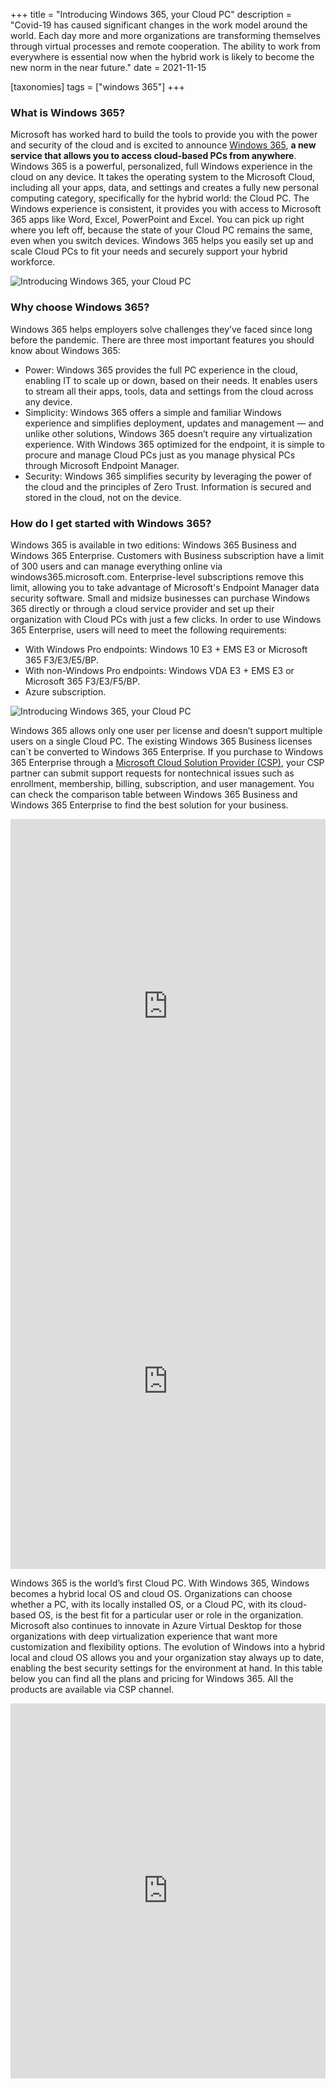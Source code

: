 +++
title = "Introducing Windows 365, your Cloud PC"
description = "Covid-19 has caused significant changes in the work model around the world. Each day more and more organizations are transforming themselves through virtual processes and remote cooperation. The ability to work from everywhere is essential now when the hybrid work is likely to become the new norm in the near future."
date = 2021-11-15

[taxonomies]
tags = ["windows 365"]
+++

### What is Windows 365?

Microsoft has worked hard to build the tools to provide you with the power and security of the cloud and is excited to announce [Windows 365](https://www.microsoft.com/en-us/windows-365), **a new service that allows you to access cloud-based PCs from anywhere**. Windows 365 is a powerful, personalized, full Windows experience in the cloud on any device. It takes the operating system to the Microsoft Cloud, including all your apps, data, and settings and creates a fully new personal computing category, specifically for the hybrid world: the Cloud PC. The Windows experience is consistent, it provides you with access to Microsoft 365 apps like Word, Excel, PowerPoint and Excel. You can pick up right where you left off, because the state of your Cloud PC remains the same, even when you switch devices. Windows 365 helps you easily set up and scale Cloud PCs to fit your needs and securely support your hybrid workforce.

![Introducing Windows 365, your Cloud PC](/img/win365-1.png)

### Why choose Windows 365?

Windows 365 helps employers solve challenges they’ve faced since long before the pandemic. There are three most important features you should know about Windows 365:
* Power: Windows 365 provides the full PC experience in the cloud, enabling IT to scale up or down, based on their needs. It enables users to stream all their apps, tools, data and settings from the cloud across any device.
* Simplicity: Windows 365 offers a simple and familiar Windows experience and simplifies deployment, updates and management — and unlike other solutions, Windows 365 doesn’t require any virtualization experience. With Windows 365 optimized for the endpoint, it is simple to procure and manage Cloud PCs just as you manage physical PCs through Microsoft Endpoint Manager. 
* Security: Windows 365 simplifies security by leveraging the power of the cloud and the principles of Zero Trust. Information is secured and stored in the cloud, not on the device. 

### How do I get started with Windows 365?

Windows 365 is available in two editions: Windows 365 Business and Windows 365 Enterprise. Customers with Business subscription have a limit of 300 users and can manage everything online via windows365.microsoft.com. Enterprise-level subscriptions remove this limit, allowing you to take advantage of Microsoft's Endpoint Manager data security software.
Small and midsize businesses can purchase Windows 365 directly or through a cloud service provider and set up their organization with Cloud PCs with just a few clicks.  In order to use Windows 365 Enterprise, users will need to meet the following requirements:
* With Windows Pro endpoints: Windows 10 E3 + EMS E3 or Microsoft 365 F3/E3/E5/BP.
* With non-Windows Pro endpoints: Windows VDA E3 + EMS E3 or Microsoft 365 F3/E3/F5/BP.
* Azure subscription.

![Introducing Windows 365, your Cloud PC](/img/win365-2.png)

Windows 365 allows only one user per license and doesn’t support multiple users on a single Cloud PC. The existing Windows 365 Business licenses can`t be converted to Windows 365 Enterprise. If you purchase to Windows 365 Enterprise through a [Microsoft Cloud Solution Provider (CSP)](https://o365hq.com/), your CSP partner can submit support requests for nontechnical issues such as enrollment, membership, billing, subscription, and user management. You can check the comparison table between Windows 365 Business and Windows 365 Enterprise to find the best solution for your business.
                        
<iframe src="https://itp365-my.sharepoint.com/:w:/g/personal/ds_itpartner365_com/EVatnBZ1k81EjfREe-Ey7qQBoLPsMg28s253hcINBby_ow?e=ltHlJ1&action=embedview" width="100%" height="600px" frameborder="0" scrolling="no"></iframe>

<iframe src="https://itp365-my.sharepoint.com/:w:/g/personal/ds_itpartner365_com/EYoNmd3W3HdOvSCYQcvTXc8BMOhAXH0mtXXFTbOMntfbeg?e=Ek1PWv&action=embedview" width="100%" height="600px" frameborder="0" scrolling="no"></iframe>

Windows 365 is the world’s first Cloud PC. With Windows 365, Windows becomes a hybrid local OS and cloud OS. Organizations can choose whether a PC, with its locally installed OS, or a Cloud PC, with its cloud-based OS, is the best fit for a particular user or role in the organization. Microsoft also continues to innovate in Azure Virtual Desktop for those organizations with deep virtualization experience that want more customization and flexibility options. The evolution of Windows into a hybrid local and cloud OS allows you and your organization stay always up to date, enabling the best security settings for the environment at hand. In this table below you can find all the plans and pricing for Windows 365. All the products are available via CSP channel.

<iframe src="https://itp365-my.sharepoint.com/:w:/g/personal/ds_itpartner365_com/ESDBbyK9k6xIvIsop3Qi2mgBcMPAsDzOYrnkwx-k3J3SQQ?e=Jfuodu&action=embedview" width="100%" height="600px" frameborder="0" scrolling="no"></iframe>
